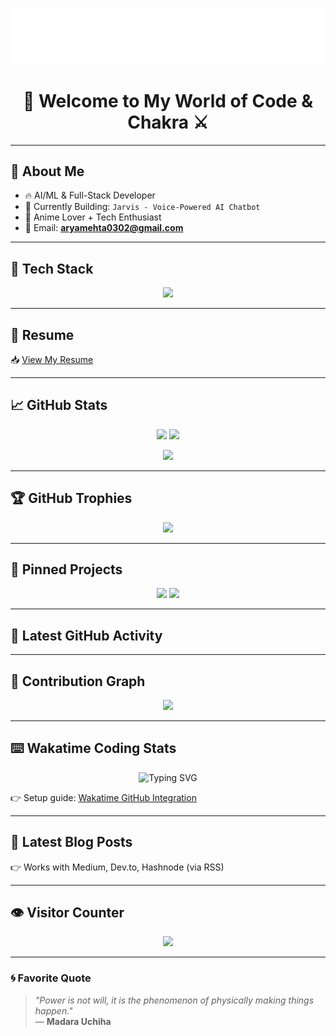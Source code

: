 <!-- Typing effect -->
<p align="center">
  <img src="https://raw.githubusercontent.com/aryamehta0302/aryamehta0302/main/typing.svg" alt="Arya Mehta Banner" />
</p>




<h1 align="center">🌌 Welcome to My World of Code & Chakra ⚔️</h1>

---

## 👤 About Me
- 🔥 AI/ML & Full-Stack Developer  
- 🤖 Currently Building: `Jarvis - Voice-Powered AI Chatbot`  
- 🎨 Anime Lover + Tech Enthusiast  
- 💌 Email: **aryamehta0302@gmail.com**

---

## 🧠 Tech Stack
<p align="center">
  <img src="https://skillicons.dev/icons?i=c,cpp,cs,python,java,nodejs,js,react,r,html,css,mongodb,mysql,git,github,docker,linux,express&theme=dark" />
</p>

---

## 📄 Resume
📥 [View My Resume](https://raw.githubusercontent.com/aryamehta0302/aryamehta0302/main/resume.pdf)

---

## 📈 GitHub Stats
<p align="center">
  <img src="https://github-readme-stats.vercel.app/api?username=aryamehta0302&show_icons=true&theme=tokyonight&rank_icon=github" height="180"/>
  <img src="https://streak-stats.demolab.com?user=aryamehta0302&theme=tokyonight&border_radius=5" height="180"/>
</p>

<p align="center">
  <img src="https://github-readme-stats.vercel.app/api/top-langs/?username=aryamehta0302&layout=compact&theme=tokyonight&langs_count=8" height="150"/>
</p>

---

## 🏆 GitHub Trophies
<p align="center">
  <img src="https://github-profile-trophy.vercel.app/?username=aryamehta0302&theme=tokyonight&no-frame=true&margin-w=5&margin-h=5" />
</p>

---

## 📌 Pinned Projects
<p align="center">
  <img src="https://github-readme-stats.vercel.app/api/pin/?username=aryamehta0302&repo=Weather-Predictor&theme=tokyonight" />
  <img src="https://github-readme-stats.vercel.app/api/pin/?username=aryamehta0302&repo=Jarvis-AI-Chatbot&theme=tokyonight" />
</p>

---

## 📝 Latest GitHub Activity
<!--START_SECTION:activity-->
<!--END_SECTION:activity-->

---

## 📡 Contribution Graph
<p align="center">
  <img src="https://github-readme-activity-graph.vercel.app/graph?username=aryamehta0302&theme=tokyo-night" />
</p>

---

## ⌨️ Wakatime Coding Stats
<p align="center">
  <img src="https://readme-typing-svg.demolab.com?font=Fira+Code&size=24&duration=3000&pause=1000&color=F75C7E&center=true&vCenter=true&multiline=true&width=700&height=120&lines=Hi+%F0%9F%91%8B+I'm+Arya+Mehta;Anime+Coder+%7C+AI%2FML+Dev+%7C+Java+%7C+Python+%7C+Node.js;Built+Jarvis+AI+Chatbot+%7C+Madara+Fan;Always+Building+Something+Cool+⚡" alt="Typing SVG" />
</p>


👉 Setup guide: [Wakatime GitHub Integration](https://github.com/anuraghazra/github-readme-stats#install-wakatime)

---

## 📰 Latest Blog Posts
<!-- BLOG-POST-LIST:START -->
<!-- BLOG-POST-LIST:END -->

👉 Works with Medium, Dev.to, Hashnode (via RSS)

---

## 👁️ Visitor Counter
<p align="center">
  <img src="https://komarev.com/ghpvc/?username=aryamehta0302&label=Profile%20Views&color=ff69b4&style=for-the-badge" />
</p>

---

### 🌀 Favorite Quote
> _"Power is not will, it is the phenomenon of physically making things happen."_  
> — **Madara Uchiha**

